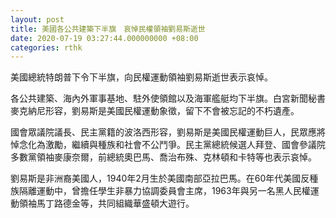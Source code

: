 ```yaml
---
layout: post
title: 美國各公共建築下半旗　哀悼民權領袖劉易斯逝世
date: 2020-07-19 03:27:44.000000000 +08:00
categories: rthk
---
```


美國總統特朗普下令下半旗，向民權運動領袖劉易斯逝世表示哀悼。

各公共建築、海內外軍事基地、駐外使領館以及海軍艦艇均下半旗。白宮新聞秘書麥克納尼形容，劉易斯是美國民權運動象徵，留下不會被忘記的不朽遺產。

國會眾議院議長、民主黨籍的波洛西形容，劉易斯是美國民權運動巨人，民眾應將悼念化為激勵，繼續與種族和社會不公鬥爭。民主黨總統候選人拜登、國會參議院多數黨領袖麥康奈爾，前總統奧巴馬、喬治布殊、克林頓和卡特等也表示哀悼。

劉易斯是非洲裔美國人，1940年2月生於美國南部亞拉巴馬。在60年代美國反種族隔離運動中，曾擔任學生非暴力協調委員會主席，1963年與另一名黑人民權運動領袖馬丁路德金等，共同組織華盛頓大遊行。
